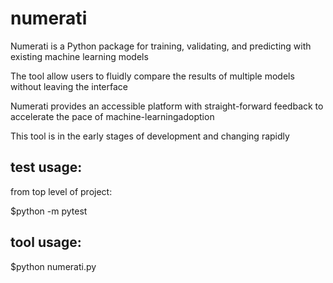 # numerati

Numerati is a Python package for training, validating, and predicting with existing machine learning models

The tool allow users to fluidly compare the results of multiple models without leaving the interface

Numerati provides an accessible platform with straight-forward feedback to accelerate the pace of machine-learningadoption

This tool is in the early stages of development and changing rapidly

## test usage:

from top level of project:

$python -m pytest

## tool usage:

$python numerati.py